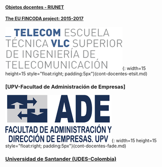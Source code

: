 
#### [Objetos docentes - RIUNET](https://riunet.upv.es/discover?rpp=10&etal=0&query=gonzalez+ladrón+de+guevara&group_by=none&page=1)

#### [The EU FINCODA project: 2015-2017](https://www.fincoda.eu)

![ETSIT](telecom.png){: width=15 height=15 style="float:right; padding:5px"}(cont-docentes-etsit.md)

### [UPV-Facultad de Administración de Empresas]    

![FADE](fade.png){: width=15 height=15 style="float:right; padding:5px"}(cont-docentes-fade.md)    


### [Universidad de Santander (UDES-Colombia)](cont-docentes-udes.md)    
